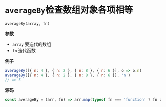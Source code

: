 # `averageBy`检查数组对象各项相等

```
averageBy(array, fn)
```

**参数**

-   `array` 要迭代的数组
-   `fn` 迭代函数

**例子**

```js
averageBy([{ n: 4 }, { n: 2 }, { n: 8 }, { n: 6 }], o => o.n)
averageBy([{ n: 4 }, { n: 2 }, { n: 8 }, { n: 6 }], 'n')
// => 5
```

**源码**

```js
const averageBy = (arr, fn) => arr.map(typeof fn === 'function' ? fn : val => val[fn]).reduce((acc, val) => acc + val, 0) / arr.length
```